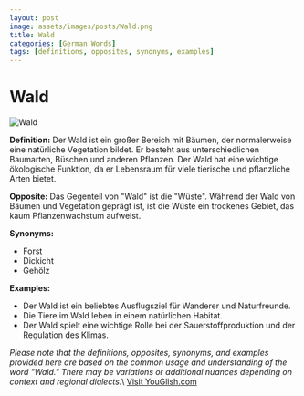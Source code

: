 ```yaml
---
layout: post
image: assets/images/posts/Wald.png
title: Wald
categories: [German Words]
tags: [definitions, opposites, synonyms, examples]
---
```


# Wald

![Wald](https://cdn.pixabay.com/photo/2017/08/07/19/34/forest-2609820_960_720.jpg)

**Definition:**
Der Wald ist ein großer Bereich mit Bäumen, der normalerweise eine natürliche Vegetation bildet. Er besteht aus unterschiedlichen Baumarten, Büschen und anderen Pflanzen. Der Wald hat eine wichtige ökologische Funktion, da er Lebensraum für viele tierische und pflanzliche Arten bietet.

**Opposite:**
Das Gegenteil von "Wald" ist die "Wüste". Während der Wald von Bäumen und Vegetation geprägt ist, ist die Wüste ein trockenes Gebiet, das kaum Pflanzenwachstum aufweist.

**Synonyms:**
- Forst
- Dickicht
- Gehölz

**Examples:**
- Der Wald ist ein beliebtes Ausflugsziel für Wanderer und Naturfreunde.
- Die Tiere im Wald leben in einem natürlichen Habitat.
- Der Wald spielt eine wichtige Rolle bei der Sauerstoffproduktion und der Regulation des Klimas.

*Please note that the definitions, opposites, synonyms, and examples provided here are based on the common usage and understanding of the word "Wald." There may be variations or additional nuances depending on context and regional dialects.*\ <a id="yg-widget-0" class="youglish-widget" data-query="Wald" data-lang="german" data-components="8412" data-auto-start="0" data-bkg-color="theme_light" data-title="How%20to%20pronounce%20Wald%20in%20German"  rel="nofollow" href="https://youglish.com">Visit YouGlish.com</a><script async src="https://youglish.com/public/emb/widget.js" charset="utf-8"></script>